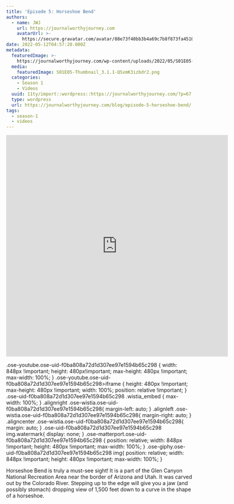 ```yaml
---
title: 'Episode 5: Horseshoe Bend'
authors:
  - name: JWJ
    url: https://journalworthyjourney.com
    avatarUrl: >-
      https://secure.gravatar.com/avatar/88e73f40bb3b4a69c7b8f873fa45104dd6dcbac157ec972498c06986de5efbaa?s=96&d=mm&r=g
date: 2022-05-12T04:57:20.000Z
metadata:
  featuredImage: >-
    https://journalworthyjourney.com/wp-content/uploads/2022/05/S01E05-Thumbnail_3.1.1.png
  media:
    featuredImage: S01E05-Thumbnail_3.1.1-QSxmK3izbdr2.png
  categories:
    - Season 1
    - Videos
  uuid: 11ty/import::wordpress::https://journalworthyjourney.com/?p=67
  type: wordpress
  url: https://journalworthyjourney.com/blog/episode-5-horseshoe-bend/
tags:
  - season-1
  - videos
---
```

<iframe loading="lazy" allowfullscreen="true" title="Horseshoe Bend and Glen Canyon Dam | Full Time RV Travel" width="600" height="600" src="https://www.youtube.com/embed/WiV5Q_1iHIU?feature=oembed&amp;color=red&amp;rel=1&amp;controls=1&amp;fs=1&amp;iv_load_policy=0&amp;autoplay=0&amp;modestbranding=0&amp;cc_load_policy=0&amp;playsinline=1" frameborder="0" allow="accelerometer; encrypted-media;accelerometer;autoplay;clipboard-write;gyroscope;picture-in-picture clipboard-write; encrypted-media; gyroscope; picture-in-picture; web-share" referrerpolicy="strict-origin-when-cross-origin"></iframe>

.ose-youtube.ose-uid-f0ba808a72d1d307ee97e1594b65c298 { width: 848px !important; height: 480px!important; max-height: 480px !important; max-width: 100%; } .ose-youtube.ose-uid-f0ba808a72d1d307ee97e1594b65c298>iframe { height: 480px !important; max-height: 480px !important; width: 100%; position: relative !important; } .ose-uid-f0ba808a72d1d307ee97e1594b65c298 .wistia\_embed { max-width: 100%; } .alignright .ose-wistia.ose-uid-f0ba808a72d1d307ee97e1594b65c298{ margin-left: auto; } .alignleft .ose-wistia.ose-uid-f0ba808a72d1d307ee97e1594b65c298{ margin-right: auto; } .aligncenter .ose-wistia.ose-uid-f0ba808a72d1d307ee97e1594b65c298{ margin: auto; } .ose-uid-f0ba808a72d1d307ee97e1594b65c298 img.watermark{ display: none; } .ose-matterport.ose-uid-f0ba808a72d1d307ee97e1594b65c298 { position: relative; width: 848px !important; height: 480px !important; max-width: 100%; } .ose-giphy.ose-uid-f0ba808a72d1d307ee97e1594b65c298 img{ position: relative; width: 848px !important; height: 480px !important; max-width: 100%; }

Horseshoe Bend is truly a must-see sight! It is a part of the Glen Canyon National Recreation Area near the border of Arizona and Utah. It was carved out by the Colorado River. Stepping up to the edge will give you a jaw (and possibly stomach) dropping view of 1,500 feet down to a curve in the shape of a horseshoe.